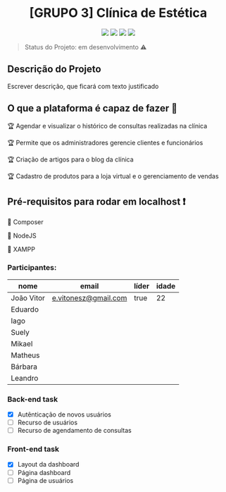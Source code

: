 <h1 align="center">[GRUPO 3] Clínica de Estética</h1>
  
<p align="center">
  <img src="https://img.shields.io/static/v1?label=laravel&message=framework&color=red&style=for-the-badge&logo=LARAVEL"/>
  <img src="https://img.shields.io/static/v1?label=Netlify&message=deploy&color=blue&style=for-the-badge&logo=netlify"/>
  <img src="http://img.shields.io/static/v1?label=STATUS&message=EM%20DESENVOLVIMENTO&color=yellow&style=for-the-badge"/>
  <img src="http://img.shields.io/static/v1?label=TESTES&message=0&color=red&style=for-the-badge"/>  
</p>

> Status do Projeto: em desenvolvimento :warning:
## Descrição do Projeto
<p align="justify"> Escrever descrição, que ficará com texto justificado </p>

## O que a plataforma é capaz de fazer :checkered_flag:

:trophy: Agendar e visualizar o histórico de consultas realizadas na clínica

:trophy: Permite que os administradores gerencie clientes e funcionários

:trophy: Criação de artigos para o blog da clínica

:trophy: Cadastro de produtos para a loja virtual e o gerenciamento de vendas

## Pré-requisitos para rodar em localhost :exclamation:

:dash: Composer

:dash: NodeJS

:dash: XAMPP


### Participantes: 
|nome|email|líder|idade|
| -------- | -------- | -------- | -------- |
|João Vitor|e.vitonesz@gmail.com|true|22|
|Eduardo||||
|Iago||||
|Suely||||
|Mikael||||
|Matheus||||
|Bárbara||||
|Leandro||||

### Back-end task  

- [X] Autênticação de novos usuários
- [ ] Recurso de usuários
- [ ] Recurso de agendamento de consultas

### Front-end task  

- [X] Layout da dashboard
- [ ] Página dashboard
- [ ] Página de usuários
